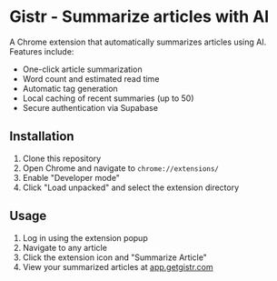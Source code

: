 # Gistr - Summarize articles with AI

A Chrome extension that automatically summarizes articles using AI. Features include:

- One-click article summarization
- Word count and estimated read time
- Automatic tag generation
- Local caching of recent summaries (up to 50)
- Secure authentication via Supabase

## Installation

1. Clone this repository
2. Open Chrome and navigate to `chrome://extensions/`
3. Enable "Developer mode"
4. Click "Load unpacked" and select the extension directory

## Usage

1. Log in using the extension popup
2. Navigate to any article
3. Click the extension icon and "Summarize Article"
4. View your summarized articles at [app.getgistr.com](https://app.getgistr.com)
